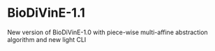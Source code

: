 BioDiVinE-1.1
=============

New version of BioDiVinE-1.0 with piece-wise multi-affine abstraction algorithm and new light CLI
